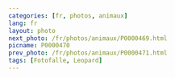 ```yaml
---
categories: [fr, photos, animaux]
lang: fr
layout: photo
next_photo: /fr/photos/animaux/P0000469.html
picname: P0000470
prev_photo: /fr/photos/animaux/P0000471.html
tags: [Fotofalle, Leopard]
---
```

